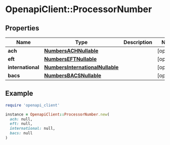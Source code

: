 # OpenapiClient::ProcessorNumber

## Properties

| Name | Type | Description | Notes |
| ---- | ---- | ----------- | ----- |
| **ach** | [**NumbersACHNullable**](NumbersACHNullable.md) |  | [optional] |
| **eft** | [**NumbersEFTNullable**](NumbersEFTNullable.md) |  | [optional] |
| **international** | [**NumbersInternationalNullable**](NumbersInternationalNullable.md) |  | [optional] |
| **bacs** | [**NumbersBACSNullable**](NumbersBACSNullable.md) |  | [optional] |

## Example

```ruby
require 'openapi_client'

instance = OpenapiClient::ProcessorNumber.new(
  ach: null,
  eft: null,
  international: null,
  bacs: null
)
```

